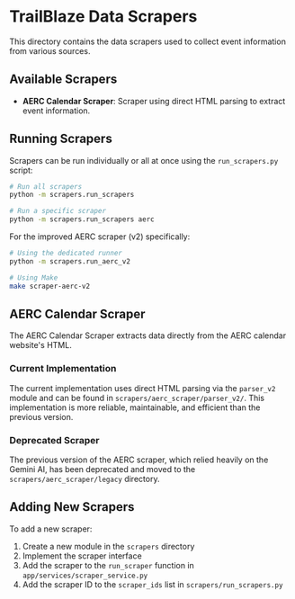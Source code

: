 # TrailBlaze Data Scrapers

This directory contains the data scrapers used to collect event information from various sources.

## Available Scrapers

- **AERC Calendar Scraper**: Scraper using direct HTML parsing to extract event information.

## Running Scrapers

Scrapers can be run individually or all at once using the `run_scrapers.py` script:

```bash
# Run all scrapers
python -m scrapers.run_scrapers

# Run a specific scraper
python -m scrapers.run_scrapers aerc
```

For the improved AERC scraper (v2) specifically:

```bash
# Using the dedicated runner
python -m scrapers.run_aerc_v2

# Using Make
make scraper-aerc-v2
```

## AERC Calendar Scraper

The AERC Calendar Scraper extracts data directly from the AERC calendar website's HTML.

### Current Implementation

The current implementation uses direct HTML parsing via the `parser_v2` module and can be found in `scrapers/aerc_scraper/parser_v2/`. This implementation is more reliable, maintainable, and efficient than the previous version.

### Deprecated Scraper

The previous version of the AERC scraper, which relied heavily on the Gemini AI, has been deprecated and moved to the `scrapers/aerc_scraper/legacy` directory.

## Adding New Scrapers

To add a new scraper:

1. Create a new module in the `scrapers` directory
2. Implement the scraper interface
3. Add the scraper to the `run_scraper` function in `app/services/scraper_service.py`
4. Add the scraper ID to the `scraper_ids` list in `scrapers/run_scrapers.py`
